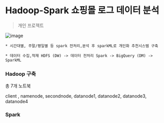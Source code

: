 # Hadoop-Spark 쇼핑몰 로그 데이터 분석

> 개인 프로젝트

![image](https://github.com/OhJune/Hadoop-Spark/assets/124857930/bf2d60bd-a6cc-41b4-9294-54d8365f98a6)


    * 시간대별, 주말/평일별 등 spark 전처리,분석 후 sparkML로 개인화 추천시스템 구축

    * 데이터 수집,적재 HDFS (DW) -> 데이터 전처리 Spark -> BigQuery (DM) -> SparkML 

### Hadoop 구축 

총 7개 노트북 

client , namenode, secondnode, datanode1, datanode2, datanode3, datanode4

### Spark 

